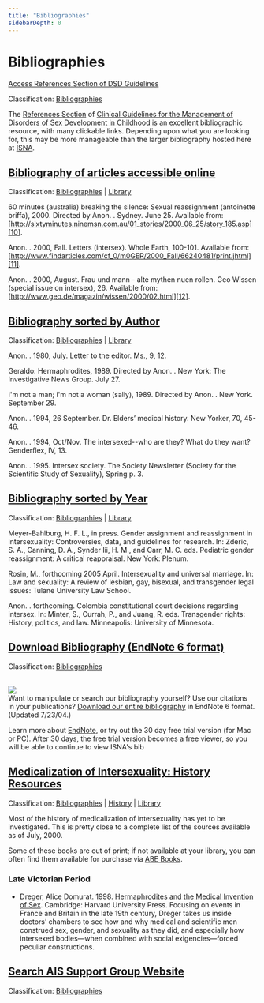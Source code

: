 ```yaml
---
title: "Bibliographies"
sidebarDepth: 0
---
```


# Bibliographies

[Access References Section of DSD Guidelines][2]

Classification: [Bibliographies][3]

The [References Section][4] of [Clinical Guidelines for the Management of Disorders of Sex Development in Childhood][5] is an excellent bibliographic resource, with many clickable links. Depending upon what you are looking for, this may be more manageable than the larger bibliography hosted here at [ISNA][6].

[Bibliography of articles accessible online][7]
-----------------------------------------------

Classification: [Bibliographies][8] | [Library][9]

60 minutes (australia) breaking the silence: Sexual reassignment (antoinette briffa), 2000. Directed by Anon. . Sydney. June 25. Available from: [http://sixtyminutes.ninemsn.com.au/01_stories/2000_06_25/story_185.asp][10].

Anon. . 2000, Fall. Letters (intersex). Whole Earth, 100-101. Available from: [http://www.findarticles.com/cf_0/m0GER/2000_Fall/66240481/print.jhtml][11].

Anon. . 2000, August. Frau und mann - alte mythen nuen rollen. Geo Wissen (special issue on intersex), 26. Available from: [http://www.geo.de/magazin/wissen/2000/02.html][12].

[Bibliography sorted by Author][13]
-----------------------------------

Classification: [Bibliographies][14] | [Library][15]

Anon. . 1980, July. Letter to the editor. Ms., 9, 12.

Geraldo: Hermaphrodites, 1989. Directed by Anon. . New York: The Investigative News Group. July 27.

I'm not a man; i'm not a woman (sally), 1989. Directed by Anon. . New York. September 29.

Anon. . 1994, 26 September. Dr. Elders’ medical history. New Yorker, 70, 45-46.

Anon. . 1994, Oct/Nov. The intersexed--who are they? What do they want? Genderflex, IV, 13.

Anon. . 1995. Intersex society. The Society Newsletter (Society for the Scientific Study of Sexuality), Spring p. 3.

[Bibliography sorted by Year][16]
---------------------------------

Classification: [Bibliographies][17] | [Library][18]

Meyer-Bahlburg, H. F. L., in press. Gender assignment and reassignment in intersexuality: Controversies, data, and guidelines for research. In: Zderic, S. A., Canning, D. A., Synder Iii, H. M., and Carr, M. C. eds. Pediatric gender reassignment: A critical reappraisal. New York: Plenum.

Rosin, M., forthcoming 2005 April. Intersexuality and universal marriage. In: Law and sexuality: A review of lesbian, gay, bisexual, and transgender legal issues: Tulane University Law School.

Anon. . forthcoming. Colombia constitutional court decisions regarding intersex. In: Minter, S., Currah, P., and Juang, R. eds. Transgender rights: History, politics, and law. Minneapolis: University of Minnesota.

[Download Bibliography (EndNote 6 format)][19]
----------------------------------------------

Classification: [Bibliographies][20]

[  
![](/img/books/endnote.gif)][21]  
Want to manipulate or search our bibliography yourself? Use our citations  
in your publications? [Download our entire bibliography][22] in EndNote 6 format. (Updated 7/23/04.)

Learn more about [EndNote][23], or try out the 30 day free trial version (for Mac or PC). After 30 days, the free trial version becomes a free viewer, so you will be able to continue to view ISNA's bib

[Medicalization of Intersexuality: History Resources][24]
---------------------------------------------------------

Classification: [Bibliographies][25] | [History][26] | [Library][27]

Most of the history of medicalization of intersexuality has yet to be investigated. This is pretty close to a complete list of the sources available as of July, 2000.

Some of these books are out of print; if not available at your library, you can often find them available for purchase via [ABE Books][28].

### Late Victorian Period

*   Dreger, Alice Domurat. 1998. [Hermaphrodites and the Medical Invention of Sex][29]. Cambridge: Harvard University Press. Focusing on events in France and Britain in the late 19th century, Dreger takes us inside doctors’ chambers to see how and why medical and scientific men construed sex, gender, and sexuality as they did, and especially how intersexed bodies—when combined with social exigencies—forced peculiar constructions.

[Search AIS Support Group Website][30]
--------------------------------------

Classification: [Bibliographies][31]


[1]: /taxonomy/term/7
[2]: /node/1137
[3]: /bibliographies
[4]: http://www.dsdguidelines.org/htdocs/clinical/references.html
[5]: http://www.dsdguidelines.org
[6]: /bibliographies
[7]: /bibliographies/with_urls
[8]: /bibliographies
[9]: /taxonomy/term/7
[10]: http://sixtyminutes.ninemsn.com.au/01_stories/2000_06_25/story_185.asp
[11]: http://www.findarticles.com/cf_0/m0GER/2000_Fall/66240481/print.jhtml
[12]: http://www.geo.de/magazin/wissen/2000/02.html
[13]: /bibliographies/author
[14]: /bibliographies
[15]: /taxonomy/term/7
[16]: /bibliographies/year
[17]: /bibliographies
[18]: /taxonomy/term/7
[19]: /node/626
[20]: /bibliographies
[21]: http://www.endnote.com/
[22]: /library/ISNA_bibliography.enl.zip
[23]: http://www.endnote.com/
[24]: /library/earlyhistory
[25]: /bibliographies
[26]: /library/history
[27]: /taxonomy/term/7
[28]: http://www.abebooks.com/
[29]: /books/medicalinvention
[30]: /node/652
[31]: /bibliographies
